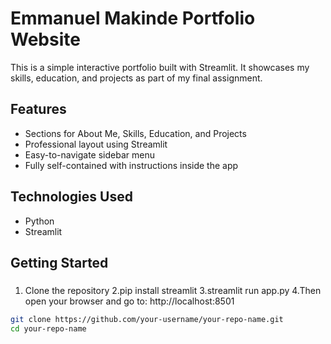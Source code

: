 # Emmanuel Makinde Portfolio Website

This is a simple interactive portfolio built with Streamlit. It showcases my skills, education, and projects as part of my final assignment.

## Features

- Sections for About Me, Skills, Education, and Projects
- Professional layout using Streamlit
- Easy-to-navigate sidebar menu
- Fully self-contained with instructions inside the app

## Technologies Used

- Python 
- Streamlit

##  Getting Started

### 
1. Clone the repository
2.pip install streamlit
3.streamlit run app.py
4.Then open your browser and go to:
http://localhost:8501



```bash
git clone https://github.com/your-username/your-repo-name.git
cd your-repo-name
